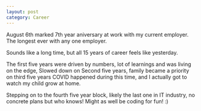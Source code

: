```yaml
---
layout: post
category: Career
---
```


August 6th marked 7th year aniversary at work with my current employer. The longest ever with any one employer.

Sounds like a long time, but all 15 years of career feels like yesterday. 

The first five years were driven by numbers, lot of learnings and was living on the edge, 
Slowed down on Second five years, family became a priority on third five years COVID happened during this time, and I actually got to watch my child grow at home.

Stepping on to the fourth five year block, likely the last one in IT industry, no concrete plans but who knows!
Might as well be coding for fun! :)
